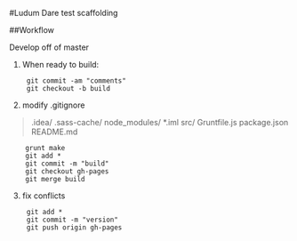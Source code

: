 #Ludum Dare test scaffolding

##Workflow

Develop off of master

1. When ready to build:

        git commit -am "comments"
        git checkout -b build

2. modify .gitignore
>.idea/
>.sass-cache/
>node_modules/
>*.iml
>src/
>Gruntfile.js
>package.json
>README.md

        grunt make
        git add *
        git commit -m "build"
        git checkout gh-pages
        git merge build

3. fix conflicts

        git add *
        git commit -m "version"
        git push origin gh-pages
